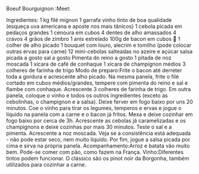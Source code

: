 Boeuf Bourguignon :Meet:

Ingredientes:
1 kg filé mignon
1 garrafa vinho tinto de boa qualidade (esqueça uva americana e aposte nos mais tânicos)
1 cebola picada em pedaços grandes
1 cenoura em cubos
4 dentes de alho amassados
4 cravos
4 grãos de zimbro
1 anis estrelado
100g de bacon em cubos 🐖
1 colher de alho picado
1 bouquet com louro, alecrim e tomilho (pode colocar outras ervas para carne)
12 mini-cebolas salteadas no azeire e açúcar
salsa picada a gosto
sal a gosto
Pimenta do reino a gosto
1 pitada de noz moscada
1 xícara de café de conhaque
1 xícara de champignon médios
3 colheres de farinha de trigo
Modo de preparo:Frite o bacon até derreter toda a gordura e acrescente alho picado. Na mesma panela, frite o filé cortado em cubos médios/grandes, tempere com pimenta do reino e sal e flambe com conhaque. Acrescente 3 colheres de farinha de trigo.
Em outra panela, coloque o vinho e todos os outros ingredientes (exceto as cebolinhas, o champignon e a salsa). Deixe ferver em fogo baixo por uns 20 minutos. Coe o vinho para tirar os legumes, temperos e ervas e jogue o líquido na panela com a carne e o bacon já fritos. Mexa e deixe cozinhar em fogo baixo por cerca de 3h.
Acrescente as cebolas já caramelizadas e os champignons e deixe cozinhas por mais 30 minutos. Teste o sal e a pimenta. Acrescente a noz moscada. Veja se a consistência está adequada - não pode estar seco, nem muito líquido. Por fim, jogue a salsa picada por cima e sirva na própria panela.
Acompanhamento:Arroz e batata vão muito bem. Pode-se comer com pão, como fazem na França.
Vinho:Diferentes tintos podem funcionar. O clássico são os pinot noir da Borgonha, também utilizados para cozinhar a carne.

